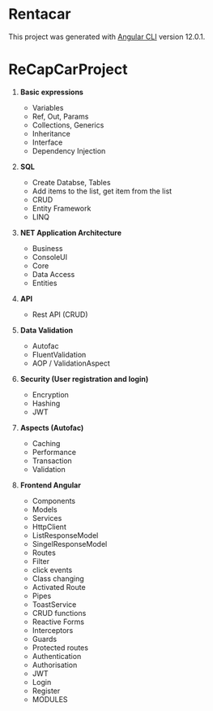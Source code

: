 # Rentacar

This project was generated with [Angular CLI](https://github.com/angular/angular-cli) version 12.0.1.

# ReCapCarProject

1. <b>Basic expressions</b>
    <ul>     
      <li>Variables</li>
      <li>Ref, Out, Params</li>
      <li>Collections, Generics</li>
      <li>Inheritance</li>
      <li>Interface</li>
      <li>Dependency Injection</li> 
    </ul>
    
2. <b>SQL</b>
      <ul>
        <li>Create Databse, Tables</li>
        <li>Add items to the list, get item from the list</li>
        <li>CRUD</li>
        <li> Entity Framework</li>
        <li>LINQ</li>
      </ul>
     
3. <b>NET Application Architecture</b>
      <ul>
        <li>Business</li>
        <li>ConsoleUI</li>
        <li>Core</li>
        <li>Data Access</li>
        <li>Entities</li>
      </ul>
      
4. <b>API</b>
      <ul>
          <li>Rest API (CRUD)</li>
      </ul>
     
5. <b>Data Validation</b>
    <ul>
        <li>Autofac</li>
        <li>FluentValidation</li>
        <li>AOP / ValidationAspect</li>    
    </ul>
      
6. <b>Security (User registration and login)</b>
    <ul>
        <li>Encryption </li>
        <li>Hashing </li>
        <li>JWT</li>    
    </ul>
    
7. <b>Aspects (Autofac)</b>
    <ul>
        <li>Caching</li>
        <li>Performance</li>
        <li>Transaction</li>
        <li>Validation</li>   
    </ul>
8. <b>Frontend Angular</b>
    <ul>
        <li>Components</li>
        <li>Models</li>
        <li>Services</li>   
        <li>HttpClient</li>   
        <li>ListResponseModel</li>   
        <li>SingelResponseModel</li>   
        <li>Routes</li>   
        <li>Filter</li>   
        <li>click events</li>   
        <li>Class changing</li>   
        <li>Activated Route</li>   
        <li>Pipes</li>   
        <li>ToastService</li>   
        <li>CRUD functions</li>   
        <li>Reactive Forms</li>   
        <li>Interceptors</li>   
        <li>Guards</li>   
        <li>Protected routes</li>   
        <li>Authentication </li>   
        <li>Authorisation</li>   
        <li>JWT</li>   
        <li>Login</li>   
        <li>Register</li>   
        <li>MODULES</li>   
    </ul>
    
    


